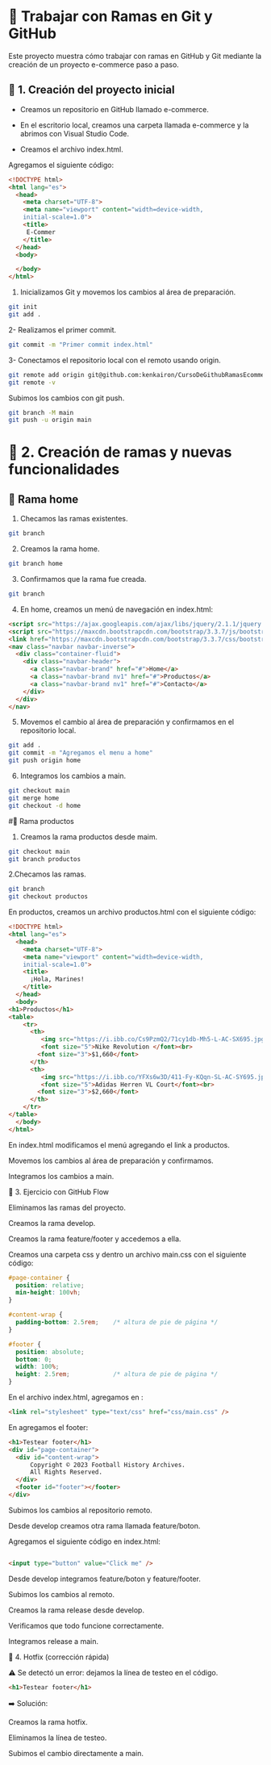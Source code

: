 # 🚀 Trabajar con Ramas en Git y GitHub

Este proyecto muestra cómo trabajar con ramas en GitHub y Git mediante la creación de un proyecto e-commerce paso a paso.

## 📌 1. Creación del proyecto inicial

- Creamos un repositorio en GitHub llamado e-commerce.

- En el escritorio local, creamos una carpeta llamada e-commerce y la abrimos con Visual Studio Code.

- Creamos el archivo index.html.

Agregamos el siguiente código:

```html
<!DOCTYPE html>
<html lang="es">
  <head>
    <meta charset="UTF-8">
    <meta name="viewport" content="width=device-width,
    initial-scale=1.0">
    <title>
     E-Commer
    </title>
  </head>
  <body>

  </body>
</html>

```
1. Inicializamos Git y movemos los cambios al área de preparación.
```sh
git init
git add .
```
2- Realizamos el primer commit.
```sh
git commit -m "Primer commit index.html"
```
3- Conectamos el repositorio local con el remoto usando origin.
```sh
git remote add origin git@github.com:kenkairon/CursoDeGithubRamasEcommerce.git
git remote -v
```
Subimos los cambios con git push.
```sh
git branch -M main
git push -u origin main
```

# 📌 2. Creación de ramas y nuevas funcionalidades
## 🔹 Rama home

1. Checamos las ramas existentes.
```sh
git branch 
```
2. Creamos la rama home.
```sh
git branch home
```
3. Confirmamos que la rama fue creada.
```sh
git branch
```

4. En home, creamos un menú de navegación en index.html:

```html
<script src="https://ajax.googleapis.com/ajax/libs/jquery/2.1.1/jquery.min.js"></script>
<script src="https://maxcdn.bootstrapcdn.com/bootstrap/3.3.7/js/bootstrap.min.js"></script>
<link href="https://maxcdn.bootstrapcdn.com/bootstrap/3.3.7/css/bootstrap.min.css" rel="stylesheet"/>
<nav class="navbar navbar-inverse">
  <div class="container-fluid">
    <div class="navbar-header">
      <a class="navbar-brand" href="#">Home</a>
      <a class="navbar-brand nv1" href="#">Productos</a>
      <a class="navbar-brand nv1" href="#">Contacto</a>
    </div>
  </div>
</nav>

```
5. Movemos el cambio al área de preparación y confirmamos en el repositorio local.
```sh
git add .
git commit -m "Agregamos el menu a home"
git push origin home
```
6. Integramos los cambios a main.
```sh 
git checkout main
git merge home
git checkout -d home
```

#🔹 Rama productos

1. Creamos la rama productos desde maim.
```sh
git checkout main
git branch productos
```
2.Checamos las ramas.
```sh
git branch
git checkout productos
```
En productos, creamos un archivo productos.html con el siguiente código:

```html
<!DOCTYPE html>
<html lang="es">
  <head>
    <meta charset="UTF-8">
    <meta name="viewport" content="width=device-width,
    initial-scale=1.0">
    <title>
      ¡Hola, Marines!
    </title>
  </head>
  <body>
<h1>Productos</h1>
<table>
    <tr>
      <th>
         <img src="https://i.ibb.co/Cs9PzmQ2/71cy1db-Mh5-L-AC-SX695.jpg" width="300" height="150"  /><br>
         <font size="5">Nike Revolution </font><br>
        <font size="3">$1,660</font>
      </th>
      <th>
         <img src="https://i.ibb.co/YFXs6w3D/411-Fy-KQqn-SL-AC-SY695.jpg" width="300" height="150" /><br>
         <font size="5">Adidas Herren VL Court</font><br>
        <font size="3">$2,660</font>
      </th>
    </tr>
</table>
  </body>
</html>

```
En index.html modificamos el menú agregando el link a productos.

Movemos los cambios al área de preparación y confirmamos.

Integramos los cambios a main.

📌 3. Ejercicio con GitHub Flow

Eliminamos las ramas del proyecto.

Creamos la rama develop.

Creamos la rama feature/footer y accedemos a ella.

Creamos una carpeta css y dentro un archivo main.css con el siguiente código:

```css
#page-container {
  position: relative;
  min-height: 100vh;
}

#content-wrap {
  padding-bottom: 2.5rem;    /* altura de pie de página */
}

#footer {
  position: absolute;
  bottom: 0;
  width: 100%;
  height: 2.5rem;            /* altura de pie de página */
}

```
En el archivo index.html, agregamos en <head>:

```html
<link rel="stylesheet" type="text/css" href="css/main.css" />

```
En <body> agregamos el footer:
```html
<h1>Testear footer</h1>
<div id="page-container">
  <div id="content-wrap">
      Copyright © 2023 Football History Archives.
      All Rights Reserved.
  </div>
  <footer id="footer"></footer>
</div>
```
Subimos los cambios al repositorio remoto.

Desde develop creamos otra rama llamada feature/boton.

Agregamos el siguiente código en index.html:

```html

<input type="button" value="Click me" />

```
Desde develop integramos feature/boton y feature/footer.

Subimos los cambios al remoto.

Creamos la rama release desde develop.

Verificamos que todo funcione correctamente.

Integramos release a main.

📌 4. Hotfix (corrección rápida)

⚠️ Se detectó un error: dejamos la línea de testeo en el código.

```html
<h1>Testear footer</h1>

```
➡️ Solución:

Creamos la rama hotfix.

Eliminamos la línea de testeo.

Subimos el cambio directamente a main.